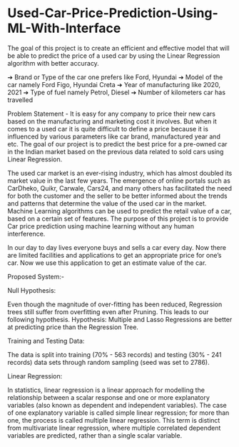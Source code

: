 # Used-Car-Price-Prediction-Using-ML-With-Interface

The goal of this project is to create an efficient and effective
model that will be able to predict the price of a used car by using the Linear Regression
algorithm with better accuracy.

➔ Brand or Type of the car one prefers like Ford, Hyundai
➔ Model of the car namely Ford Figo, Hyundai Creta
➔ Year of manufacturing like 2020, 2021
➔ Type of fuel namely Petrol, Diesel
➔ Number of kilometers car has travelled

Problem Statement - It is easy for any company to price their new cars based on the
manufacturing and marketing cost it involves. But when it comes to a used car it is quite
difficult to define a price because it is influenced by various parameters like car brand,
manufactured year and etc. The goal of our project is to predict the best price for a
pre-owned car in the Indian market based on the previous data related to sold cars using
Linear Regression.

The used car market is an ever-rising industry, which has almost doubled its market value
in the last few years. The emergence of online portals such as CarDheko, Quikr, Carwale,
Cars24, and many others has facilitated the need for both the customer and the
seller to be better informed about the trends and patterns that determine the value of the
used car in the market. Machine Learning algorithms can be used to predict the retail
value of a car, based on a certain set of features. The purpose of this project is to provide
Car price prediction using machine learning without any human interference.

In our day to day lives everyone buys and sells a car every day. Now there are limited
facilities and applications to get an appropriate price for one’s car. Now we use this
application to get an estimate value of the car.

Proposed System:-

Null Hypothesis:

Even though the magnitude of over-fitting has been reduced, Regression trees still suffer
from overfitting even after Pruning. This leads to our following hypothesis.
Hypothesis: Multiple and Lasso Regressions are better at predicting price than the
Regression Tree.

Training and Testing Data:

The data is split into training (70% - 563 records) and testing (30% - 241 records) data
sets through random sampling (seed was set to 2786).

Linear Regression:

In statistics, linear regression is a linear approach for modelling the relationship between
a scalar response and one or more explanatory variables (also known as dependent and
independent variables). The case of one explanatory variable is called simple linear
regression; for more than one, the process is called multiple linear regression. This term
is distinct from multivariate linear regression, where multiple correlated dependent
variables are predicted, rather than a single scalar variable.
